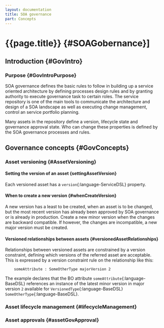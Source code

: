 ```yaml
---
layout: documentation
title: SOA governance
part: Concepts
---
```

# {{page.title}} {#SOAGobernance}]

## Introduction {#GovIntro}

### Purpose {#GovIntroPurpose}

SOA governance defines the basic rules to follow in building up a service oriented architecture by defining
processes design rules and by granting authority to execute governance task to certain roles. The service repository
is one of the main tools to communicate the architecture and design of a SOA landscape as well as executing change 
management, control an service portfolio planning.

Many assets in the repository define a version, lifecycle state and governance approval state. Who can change these
properties is defined by the SOA governance processes and rules.


## Governance concepts {#GovConcepts}


### Asset versioning {#AssetVersioning}

#### Setting the version of an asset {settingAssetVersion}

Each versioned asset has a `version`{:language-ServiceDSL} property.

#### When to create a new version {#whenCreateVersion}

A new version has a least to be created, when an asset is to be changed, but the most recent version has already
been approved by SOA governance or is already in production. Create a new minor version when the changes are backward 
compatible. If however, the changes are incompatible, a new major version must be created.

#### Versioned relationships between assets {#versionedAssetRelationships}

Relationships between versioned assets are constrained by a version constraint, defining which versions
of the referred asset are acceptable. This is expressed by a version constraint rule on
the relationship like this:

```BaseDSL 
	someAttribute : SomeOtherType majorVersion 2
```

The example declares that the BO attribute `someAttribute`{:language-BaseDSL} references an instance of the latest minor version in major version `2` available for `VersionedType`{:language-BaseDSL} `SomeOtherType`{:language-BaseDSL}.


### Asset lifecycle management {#lifecycleManagement}


### Asset approvals {#assetGovApproval}


